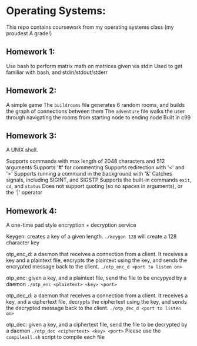 # Operating Systems:

This repo contains coursework from my operating systems class (my proudest A grade!)

## Homework 1:
Use bash to perform matrix math on matrices given via stdin
Used to get familiar with bash, and stdin/stdout/stderr

## Homework 2:
A simple game
The `buildrooms` file generates 6 random rooms, and builds the graph of connections between them
The `adventure` file walks the user through navigating the rooms from starting node to ending node
Built in c99

## Homework 3:
A UNIX shell. 

Supports commands with max length of 2048 characters and 512 arguments
Supports '#' for commenting
Supports redirection with '<' and '>'
Supports running a command in the background with '&'
Catches signals, including SIGINT, and SIGSTP
Supports the built-in commands `exit`, `cd`, and `status`
Does not support quoting (so no spaces in arguments), or the '|' operator

## Homework 4:
A one-time pad style encryption + decryption service

Keygen: creates a key of a given length.
`./keygen 128` will create a 128 character key

otp_enc_d: a daemon that receives a connection from a client. It receives a key and a plaintext file, encrypts the plaintext using the key, and sends the encrypted message back to the client.
`./otp_enc_d <port to listen on>`

otp_enc: given a key, and a plaintext file, send the file to be encypyed by a daemon
`./otp_enc <plaintext> <key> <port>`

otp_dec_d: a daemon that receives a connection from a client. It receives a key, and a ciphertext file, decrypts the ciphertext using the key, and sends the decrypted message back to the client. 
`./otp_dec_d <port to listen on>`

otp_dec: given a key, and a ciphertext file, send the file to be decrypted by a daemon
`./otp_dec <ciphertext> <key> <port>`
Please use the `compileall.sh` script to compile each file